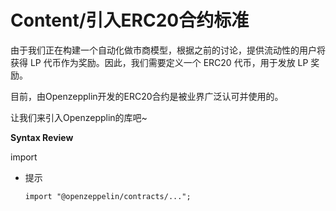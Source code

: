 # Content/引入ERC20合约标准

由于我们正在构建一个自动化做市商模型，根据之前的讨论，提供流动性的用户将获得 LP 代币作为奖励。因此，我们需要定义一个 ERC20 代币，用于发放 LP 奖励。

目前，由Openzepplin开发的ERC20合约是被业界广泛认可并使用的。

让我们来引入Openzepplin的库吧~

**Syntax Review**

import

- 提示
    
    ```solidity
    import "@openzeppelin/contracts/...";
    ```
    
